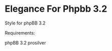 Elegance For Phpbb 3.2
=============================

Style for phpBB 3.2

Requirements:

phpBB 3.2
prosilver
